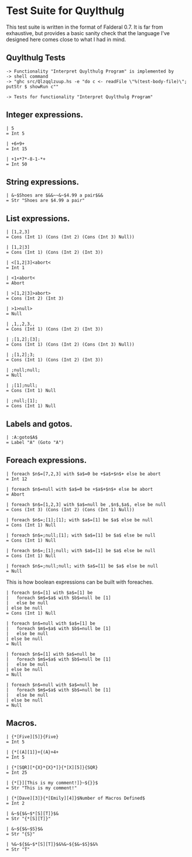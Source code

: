 Test Suite for Quylthulg
========================

This test suite is written in the format of Falderal 0.7.  It is far from
exhaustive, but provides a basic sanity check that the language I've designed
here comes close to what I had in mind.

Quylthulg Tests
---------------

    -> Functionality "Interpret Quylthulg Program" is implemented by
    -> shell command
    -> "ghc src/Qlzqqlzuup.hs -e "do c <- readFile \"%(test-body-file)\"; putStr $ showRun c""

    -> Tests for functionality "Interpret Quylthulg Program"

Integer expressions.
--------------------

    | 5
    = Int 5

    | +6+9+
    = Int 15

    | +1+*7*-8-1-*+
    = Int 50

String expressions.
-------------------

    | &~$Shoes are $&&~~&~$4.99 a pair$&&
    = Str "Shoes are $4.99 a pair"

List expressions.
-----------------

    | [1,2,3]
    = Cons (Int 1) (Cons (Int 2) (Cons (Int 3) Null))

    | [1,2|3]
    = Cons (Int 1) (Cons (Int 2) (Int 3))

    | <[1,2|3]<abort<
    = Int 1

    | <1<abort<
    = Abort

    | >[1,2|3]>abort>
    = Cons (Int 2) (Int 3)

    | >1>null>
    = Null

    | ,1,,2,3,,
    = Cons (Int 1) (Cons (Int 2) (Int 3))

    | ;[1,2];[3];
    = Cons (Int 1) (Cons (Int 2) (Cons (Int 3) Null))

    | ;[1,2];3;
    = Cons (Int 1) (Cons (Int 2) (Int 3))

    | ;null;null;
    = Null

    | ;[1];null;
    = Cons (Int 1) Null

    | ;null;[1];
    = Cons (Int 1) Null

Labels and gotos.
-----------------

    | :A:goto$A$
    = Label "A" (Goto "A")

Foreach expressions.
--------------------

    | foreach $n$=[7,2,3] with $a$=0 be +$a$+$n$+ else be abort
    = Int 12

    | foreach $n$=null with $a$=0 be +$a$+$n$+ else be abort
    = Abort

    | foreach $n$=[1,2,3] with $a$=null be ,$n$,$a$, else be null
    = Cons (Int 3) (Cons (Int 2) (Cons (Int 1) Null))

    | foreach $n$=;[1];[1]; with $a$=[1] be $a$ else be null
    = Cons (Int 1) Null

    | foreach $n$=;null;[1]; with $a$=[1] be $a$ else be null
    = Cons (Int 1) Null

    | foreach $n$=;[1];null; with $a$=[1] be $a$ else be null
    = Cons (Int 1) Null

    | foreach $n$=;null;null; with $a$=[1] be $a$ else be null
    = Null

This is how boolean expressions can be built with foreaches.

    | foreach $n$=[1] with $a$=[1] be
    |   foreach $m$=$a$ with $b$=null be [1]
    |   else be null
    | else be null
    = Cons (Int 1) Null

    | foreach $n$=null with $a$=[1] be
    |   foreach $m$=$a$ with $b$=null be [1]
    |   else be null
    | else be null
    = Null

    | foreach $n$=[1] with $a$=null be
    |   foreach $m$=$a$ with $b$=null be [1]
    |   else be null
    | else be null
    = Null

    | foreach $n$=null with $a$=null be
    |   foreach $m$=$a$ with $b$=null be [1]
    |   else be null
    | else be null
    = Null

Macros.
-------

    | {*[Five][5]}{Five}
    = Int 5

    | {*[(A][1]}+{(A}+4+
    = Int 5

    | {*[SQR][*{X}*{X}*]}{*[X][5]}{SQR}
    = Int 25

    | {*[}][This is my comment!]}~${}}$
    = Str "This is my comment!"

    | {*[Dave][3]}{*[Emily][4]}$Number of Macros Defined$
    = Int 2

    | &~${$&~$*[S][T]}$&
    = Str "{*[S][T]}"

    | &~${$&~$S}$&
    = Str "{S}"

    | %&~${$&~$*[S][T]}$&%&~${$&~$S}$&%
    = Str "T"
